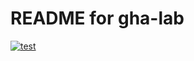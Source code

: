 # README for gha-lab 
[![test](https://github.com/iole-bolonesi/gha-lab-/actions/workflows/test.yaml/badge.svg)](https://github.com/iole-bolonesi/gha-lab-/actions/workflows/test.yaml/badge.svg) 
